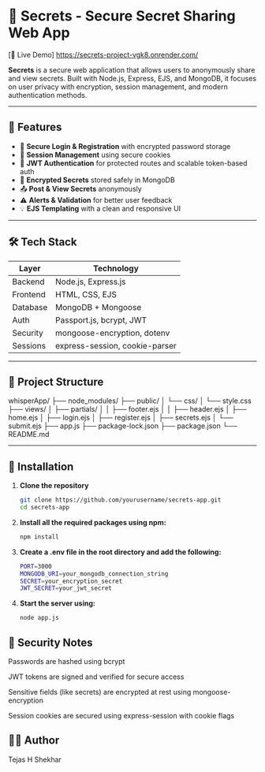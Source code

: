 # 🔐 Secrets - Secure Secret Sharing Web App

[🚀 Live Demo] https://secrets-project-vgk8.onrender.com/

**Secrets** is a secure web application that allows users to anonymously share and view secrets. Built with Node.js, Express, EJS, and MongoDB, it focuses on user privacy with encryption, session management, and modern authentication methods.

---

## 🚀 Features

- 🔐 **Secure Login & Registration** with encrypted password storage
- 🧪 **Session Management** using secure cookies
- 🧾 **JWT Authentication** for protected routes and scalable token-based auth
- 🧠 **Encrypted Secrets** stored safely in MongoDB
- 📤 **Post & View Secrets** anonymously
- ⚠️ **Alerts & Validation** for better user feedback
- 💡 **EJS Templating** with a clean and responsive UI

---

## 🛠️ Tech Stack

| Layer       | Technology                 |
|-------------|----------------------------|
| Backend     | Node.js, Express.js        |
| Frontend    | HTML, CSS, EJS             |
| Database    | MongoDB + Mongoose         |
| Auth        | Passport.js, bcrypt, JWT   |
| Security    | mongoose-encryption, dotenv|
| Sessions    | express-session, cookie-parser |

---

## 📂 Project Structure

whisperApp/
├── node_modules/
├── public/
│   └── css/
│       └── style.css
├── views/
│   ├── partials/
│   │   ├── footer.ejs
│   │   ├── header.ejs
│   ├── home.ejs
│   ├── login.ejs
│   ├── register.ejs
│   ├── secrets.ejs
│   └── submit.ejs
├── app.js
├── package-lock.json
├── package.json
└── README.md


---

## 🔧 Installation

1. **Clone the repository**
   ```bash
   git clone https://github.com/yourusername/secrets-app.git
   cd secrets-app
   
2. **Install all the required packages using npm:**
   ```bash
   npm install

3. **Create a .env file in the root directory and add the following:**
    ```bash
    PORT=3000
    MONGODB_URI=your_mongodb_connection_string
    SECRET=your_encryption_secret
    JWT_SECRET=your_jwt_secret

4. **Start the server using:**
   ```bash
   node app.js

## 🔐 Security Notes

Passwords are hashed using bcrypt

JWT tokens are signed and verified for secure access

Sensitive fields (like secrets) are encrypted at rest using mongoose-encryption

Session cookies are secured using express-session with cookie flags

## 🧑‍💻 Author

Tejas H Shekhar









